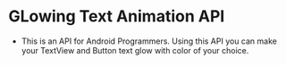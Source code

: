 # GLowing Text Animation API
* This is an API for Android Programmers. Using this API you can make your TextView and Button text glow with color of your choice.
